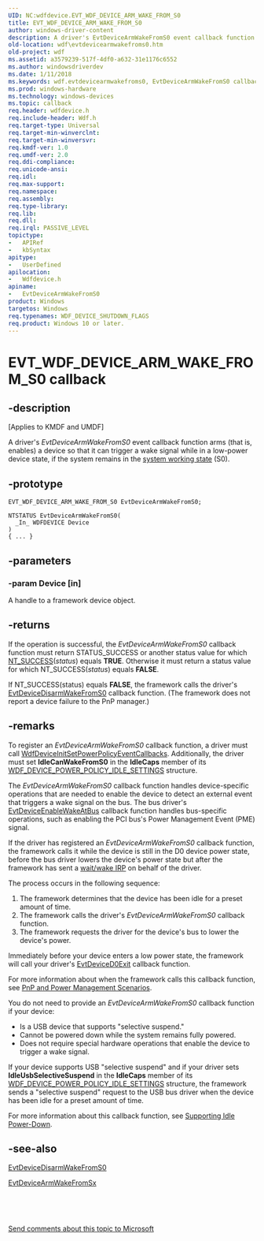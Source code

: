 ```yaml
---
UID: NC:wdfdevice.EVT_WDF_DEVICE_ARM_WAKE_FROM_S0
title: EVT_WDF_DEVICE_ARM_WAKE_FROM_S0
author: windows-driver-content
description: A driver's EvtDeviceArmWakeFromS0 event callback function arms (that is, enables) a device so that it can trigger a wake signal while in a low-power device state, if the system remains in the system working state (S0).
old-location: wdf\evtdevicearmwakefroms0.htm
old-project: wdf
ms.assetid: a3579239-517f-4df0-a632-31e1176c6552
ms.author: windowsdriverdev
ms.date: 1/11/2018
ms.keywords: wdf.evtdevicearmwakefroms0, EvtDeviceArmWakeFromS0 callback function, EvtDeviceArmWakeFromS0, EVT_WDF_DEVICE_ARM_WAKE_FROM_S0, EVT_WDF_DEVICE_ARM_WAKE_FROM_S0, wdfdevice/EvtDeviceArmWakeFromS0, DFDeviceObjectGeneralRef_c5a02b74-5290-4eaf-9994-eef5e71116fe.xml, kmdf.evtdevicearmwakefroms0
ms.prod: windows-hardware
ms.technology: windows-devices
ms.topic: callback
req.header: wdfdevice.h
req.include-header: Wdf.h
req.target-type: Universal
req.target-min-winverclnt: 
req.target-min-winversvr: 
req.kmdf-ver: 1.0
req.umdf-ver: 2.0
req.ddi-compliance: 
req.unicode-ansi: 
req.idl: 
req.max-support: 
req.namespace: 
req.assembly: 
req.type-library: 
req.lib: 
req.dll: 
req.irql: PASSIVE_LEVEL
topictype:
-	APIRef
-	kbSyntax
apitype:
-	UserDefined
apilocation:
-	Wdfdevice.h
apiname:
-	EvtDeviceArmWakeFromS0
product: Windows
targetos: Windows
req.typenames: WDF_DEVICE_SHUTDOWN_FLAGS
req.product: Windows 10 or later.
---
```


# EVT_WDF_DEVICE_ARM_WAKE_FROM_S0 callback


## -description


<p class="CCE_Message">[Applies to KMDF and UMDF]

A driver's <i>EvtDeviceArmWakeFromS0</i> event callback function arms (that is, enables) a device so that it can trigger a wake signal while in a low-power device state, if the system remains in the <a href="https://msdn.microsoft.com/93ab0943-a4cc-4ef0-a250-1c63b2c915d5">system working state</a> (S0). 


## -prototype


````
EVT_WDF_DEVICE_ARM_WAKE_FROM_S0 EvtDeviceArmWakeFromS0;

NTSTATUS EvtDeviceArmWakeFromS0(
  _In_ WDFDEVICE Device
)
{ ... }
````


## -parameters




### -param Device [in]

A handle to a framework device object.


## -returns


If the operation is successful, the <i>EvtDeviceArmWakeFromS0</i> callback function must return STATUS_SUCCESS or another status value for which <a href="https://msdn.microsoft.com/fe823930-e3ff-4c95-a640-bb6470c95d1d">NT_SUCCESS</a>(<i>status</i>) equals <b>TRUE</b>. Otherwise it must return a status value for which NT_SUCCESS(<i>status</i>) equals <b>FALSE</b>.

If NT_SUCCESS(status) equals <b>FALSE</b>, the framework calls the driver's <a href="..\wdfdevice\nc-wdfdevice-evt_wdf_device_disarm_wake_from_s0.md">EvtDeviceDisarmWakeFromS0</a> callback function. (The framework does not report a device failure to the PnP manager.) 



## -remarks


To register an <i>EvtDeviceArmWakeFromS0</i> callback function, a driver must call <a href="..\wdfdevice\nf-wdfdevice-wdfdeviceinitsetpowerpolicyeventcallbacks.md">WdfDeviceInitSetPowerPolicyEventCallbacks</a>. Additionally, the driver must set <b>IdleCanWakeFromS0</b> in the <b>IdleCaps</b> member of its <a href="..\wdfdevice\ns-wdfdevice-_wdf_device_power_policy_idle_settings.md">WDF_DEVICE_POWER_POLICY_IDLE_SETTINGS</a> structure.

The <i>EvtDeviceArmWakeFromS0</i> callback function handles device-specific operations that are needed to enable the device to detect an external event that triggers a wake signal on the bus. The bus driver's <a href="..\wdfpdo\nc-wdfpdo-evt_wdf_device_enable_wake_at_bus.md">EvtDeviceEnableWakeAtBus</a> callback function handles bus-specific operations, such as enabling the PCI bus's Power Management Event (PME) signal.

If the driver has registered an <i>EvtDeviceArmWakeFromS0</i> callback function, the framework calls it while the device is still in the D0 device power state, before the bus driver lowers the device's power state but after the framework has sent a <a href="https://msdn.microsoft.com/ed582644-af51-4841-be59-6a3deb6d9de5">wait/wake IRP</a> on behalf of the driver. 

The process occurs in the following sequence:
<ol>
<li>
The framework determines that the device has been idle for a preset amount of time.

</li>
<li>
The framework calls the driver's <i>EvtDeviceArmWakeFromS0</i> callback function.

</li>
<li>
The framework requests the driver for the device's bus to lower the device's power.

</li>
</ol>Immediately before your device enters a low power state, the framework will call your driver's <a href="..\wdfdevice\nc-wdfdevice-evt_wdf_device_d0_exit.md">EvtDeviceD0Exit</a> callback function.

For more information about when the framework calls this callback function, see <a href="https://msdn.microsoft.com/9175ce95-196d-44bd-b31c-88386fa0d3d3">PnP and Power Management Scenarios</a>.

You do not need to provide an <i>EvtDeviceArmWakeFromS0</i> callback function if your device:
<ul>
<li>
Is a USB device that supports "selective suspend."

</li>
<li>
Cannot be powered down while the system remains fully powered.

</li>
<li>
Does not require special hardware operations that enable the device to trigger a wake signal.

</li>
</ul>If your device supports USB "selective suspend" and if your driver sets <b>IdleUsbSelectiveSuspend</b> in the <b>IdleCaps</b> member of its <a href="..\wdfdevice\ns-wdfdevice-_wdf_device_power_policy_idle_settings.md">WDF_DEVICE_POWER_POLICY_IDLE_SETTINGS</a> structure, the framework sends a "selective suspend" request to the USB bus driver when the device has been idle for a preset amount of time.

For more information about this callback function, see <a href="https://docs.microsoft.com/en-us/windows-hardware/drivers/wdf/supporting-idle-power-down">Supporting Idle Power-Down</a>.





## -see-also

<a href="..\wdfdevice\nc-wdfdevice-evt_wdf_device_disarm_wake_from_s0.md">EvtDeviceDisarmWakeFromS0</a>

<a href="..\wdfdevice\nc-wdfdevice-evt_wdf_device_arm_wake_from_sx.md">EvtDeviceArmWakeFromSx</a>

 

 

<a href="mailto:wsddocfb@microsoft.com?subject=Documentation%20feedback [wdf\wdf]:%20EVT_WDF_DEVICE_ARM_WAKE_FROM_S0 callback function%20 RELEASE:%20(1/11/2018)&amp;body=%0A%0APRIVACY STATEMENT%0A%0AWe use your feedback to improve the documentation. We don't use your email address for any other purpose, and we'll remove your email address from our system after the issue that you're reporting is fixed. While we're working to fix this issue, we might send you an email message to ask for more info. Later, we might also send you an email message to let you know that we've addressed your feedback.%0A%0AFor more info about Microsoft's privacy policy, see http://privacy.microsoft.com/en-us/default.aspx." title="Send comments about this topic to Microsoft">Send comments about this topic to Microsoft</a>

